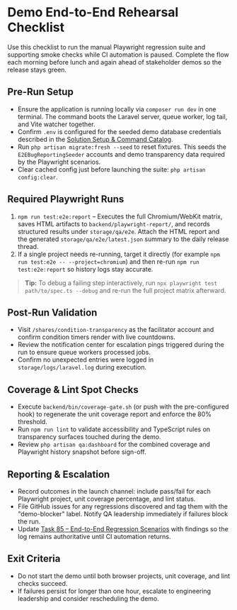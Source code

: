 # Demo End-to-End Rehearsal Checklist

Use this checklist to run the manual Playwright regression suite and supporting smoke checks while CI automation is paused. Complete the flow each morning before lunch and again ahead of stakeholder demos so the release stays green.

## Pre-Run Setup
- Ensure the application is running locally via `composer run dev` in one terminal. The command boots the Laravel server, queue worker, log tail, and Vite watcher together.
- Confirm `.env` is configured for the seeded demo database credentials described in the [Solution Setup & Command Catalog](../onboarding/solution-setup-and-cli.md).
- Run `php artisan migrate:fresh --seed` to reset fixtures. This seeds the `E2EBugReportingSeeder` accounts and demo transparency data required by the Playwright scenarios.
- Clear cached config just before launching the suite: `php artisan config:clear`.

## Required Playwright Runs
1. `npm run test:e2e:report` – Executes the full Chromium/WebKit matrix, saves HTML artifacts to `backend/playwright-report/`, and records structured results under `storage/qa/e2e`. Attach the HTML report and the generated `storage/qa/e2e/latest.json` summary to the daily release thread.
2. If a single project needs re-running, target it directly (for example `npm run test:e2e -- --project=chromium`) and then re-run `npm run test:e2e:report` so history logs stay accurate.

> **Tip:** To debug a failing step interactively, run `npx playwright test path/to/spec.ts --debug` and re-run the full project matrix afterward.

## Post-Run Validation
- Visit `/shares/condition-transparency` as the facilitator account and confirm condition timers render with live countdowns.
- Review the notification center for escalation pings triggered during the run to ensure queue workers processed jobs.
- Confirm no unexpected entries were logged in `storage/logs/laravel.log` during execution.

## Coverage & Lint Spot Checks
- Execute `backend/bin/coverage-gate.sh` (or push with the pre-configured hook) to regenerate the unit coverage report and enforce the 80% threshold.
- Run `npm run lint` to validate accessibility and TypeScript rules on transparency surfaces touched during the demo.
- Review `php artisan qa:dashboard` for the combined coverage and Playwright history snapshot before sign-off.

## Reporting & Escalation
- Record outcomes in the launch channel: include pass/fail for each Playwright project, unit coverage percentage, and lint status.
- File GitHub issues for any regressions discovered and tag them with the "demo-blocker" label. Notify QA leadership immediately if failures block the run.
- Update [Task 85 – End-to-End Regression Scenarios](../../../Tasks/Week%2010/Task%2085%20-%20End-to-End%20Regression%20Scenarios.md) with findings so the log remains authoritative until CI automation returns.

## Exit Criteria
- Do not start the demo until both browser projects, unit coverage, and lint checks succeed.
- If failures persist for longer than one hour, escalate to engineering leadership and consider rescheduling the demo.
